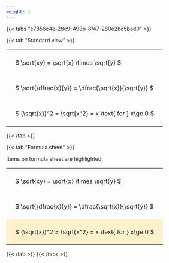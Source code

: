 ```yaml
---
weight: 1
---
```


{{< tabs "e7856c4e-28c9-493b-8f47-280e2bc5bad0" >}}

{{< tab "Standard view" >}}

<style type="text/css">
#T_c5bc6 th.col_heading {
  text-align: left;
  font-size: 1em;
}
#T_c5bc6 td {
  text-align: left;
  font-size: 1em;
  padding: 1.5em;
}
</style>
<table id="T_c5bc6">
  <thead>
  </thead>
  <tbody>
    <tr>
      <td id="T_c5bc6_row0_col0" class="data row0 col0" >$ \sqrt{xy} = \sqrt{x} \times \sqrt{y} $</td>
    </tr>
    <tr>
      <td id="T_c5bc6_row1_col0" class="data row1 col0" >$ \sqrt{\dfrac{x}{y}} = \dfrac{\sqrt{x}}{\sqrt{y}} $</td>
    </tr>
    <tr>
      <td id="T_c5bc6_row2_col0" class="data row2 col0" >$ (\sqrt{x})^2 = \sqrt{x^2} = x \text{ for } x\ge 0 $</td>
    </tr>
  </tbody>
</table>
{{< /tab >}}

{{< tab "Formula sheet" >}}

Items on formula sheet are highlighted 
<br>
<style type="text/css">
#T_357f2 th.col_heading {
  text-align: left;
  font-size: 1em;
}
#T_357f2 td {
  text-align: left;
  font-size: 1em;
  padding: 1.5em;
}
#T_357f2_row0_col0, #T_357f2_row1_col0 {
  background-color: rgba(0,0,0,0);
}
#T_357f2_row2_col0 {
  background-color: rgba(255,194,10, 0.2);
}
</style>
<table id="T_357f2">
  <thead>
  </thead>
  <tbody>
    <tr>
      <td id="T_357f2_row0_col0" class="data row0 col0" >$ \sqrt{xy} = \sqrt{x} \times \sqrt{y} $</td>
    </tr>
    <tr>
      <td id="T_357f2_row1_col0" class="data row1 col0" >$ \sqrt{\dfrac{x}{y}} = \dfrac{\sqrt{x}}{\sqrt{y}} $</td>
    </tr>
    <tr>
      <td id="T_357f2_row2_col0" class="data row2 col0" >$ (\sqrt{x})^2 = \sqrt{x^2} = x \text{ for } x\ge 0 $</td>
    </tr>
  </tbody>
</table>
{{< /tab >}}
{{< /tabs >}}